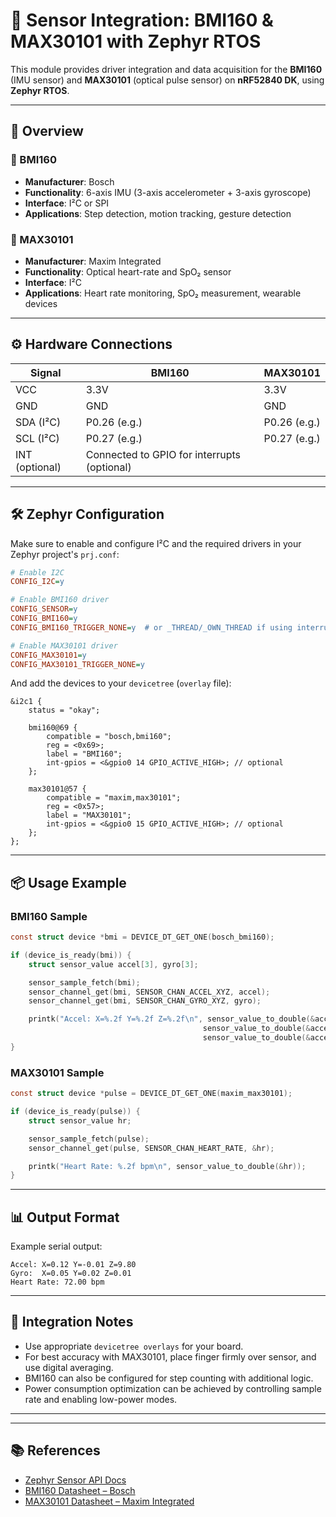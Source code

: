 # 📡 Sensor Integration: BMI160 & MAX30101 with Zephyr RTOS

This module provides driver integration and data acquisition for the **BMI160** (IMU sensor) and **MAX30101** (optical pulse sensor) on **nRF52840 DK**, using **Zephyr RTOS**.

---

## 🧠 Overview

### 🔷 BMI160
- **Manufacturer**: Bosch
- **Functionality**: 6-axis IMU (3-axis accelerometer + 3-axis gyroscope)
- **Interface**: I²C or SPI
- **Applications**: Step detection, motion tracking, gesture detection

### 🔷 MAX30101
- **Manufacturer**: Maxim Integrated
- **Functionality**: Optical heart-rate and SpO₂ sensor
- **Interface**: I²C
- **Applications**: Heart rate monitoring, SpO₂ measurement, wearable devices

---

## ⚙️ Hardware Connections

| Signal        | BMI160        | MAX30101     |
|---------------|---------------|--------------|
| VCC           | 3.3V          | 3.3V         |
| GND           | GND           | GND          |
| SDA (I²C)     | P0.26 (e.g.)  | P0.26 (e.g.) |
| SCL (I²C)     | P0.27 (e.g.)  | P0.27 (e.g.) |
| INT (optional)| Connected to GPIO for interrupts (optional)

---

## 🛠️ Zephyr Configuration

Make sure to enable and configure I²C and the required drivers in your Zephyr project's `prj.conf`:

```ini
# Enable I2C
CONFIG_I2C=y

# Enable BMI160 driver
CONFIG_SENSOR=y
CONFIG_BMI160=y
CONFIG_BMI160_TRIGGER_NONE=y  # or _THREAD/_OWN_THREAD if using interrupts

# Enable MAX30101 driver
CONFIG_MAX30101=y
CONFIG_MAX30101_TRIGGER_NONE=y
```

And add the devices to your `devicetree` (`overlay` file):

```dts
&i2c1 {
    status = "okay";

    bmi160@69 {
        compatible = "bosch,bmi160";
        reg = <0x69>;
        label = "BMI160";
        int-gpios = <&gpio0 14 GPIO_ACTIVE_HIGH>; // optional
    };

    max30101@57 {
        compatible = "maxim,max30101";
        reg = <0x57>;
        label = "MAX30101";
        int-gpios = <&gpio0 15 GPIO_ACTIVE_HIGH>; // optional
    };
};
```

---

## 📦 Usage Example

### BMI160 Sample
```c
const struct device *bmi = DEVICE_DT_GET_ONE(bosch_bmi160);

if (device_is_ready(bmi)) {
    struct sensor_value accel[3], gyro[3];

    sensor_sample_fetch(bmi);
    sensor_channel_get(bmi, SENSOR_CHAN_ACCEL_XYZ, accel);
    sensor_channel_get(bmi, SENSOR_CHAN_GYRO_XYZ, gyro);

    printk("Accel: X=%.2f Y=%.2f Z=%.2f\n", sensor_value_to_double(&accel[0]),
                                           sensor_value_to_double(&accel[1]),
                                           sensor_value_to_double(&accel[2]));
}
```

### MAX30101 Sample
```c
const struct device *pulse = DEVICE_DT_GET_ONE(maxim_max30101);

if (device_is_ready(pulse)) {
    struct sensor_value hr;

    sensor_sample_fetch(pulse);
    sensor_channel_get(pulse, SENSOR_CHAN_HEART_RATE, &hr);

    printk("Heart Rate: %.2f bpm\n", sensor_value_to_double(&hr));
}
```

---

## 📊 Output Format

Example serial output:
```
Accel: X=0.12 Y=-0.01 Z=9.80
Gyro:  X=0.05 Y=0.02 Z=0.01
Heart Rate: 72.00 bpm
```

---

## 🧩 Integration Notes

- Use appropriate `devicetree overlays` for your board.
- For best accuracy with MAX30101, place finger firmly over sensor, and use digital averaging.
- BMI160 can also be configured for step counting with additional logic.
- Power consumption optimization can be achieved by controlling sample rate and enabling low-power modes.

---

---

## 📚 References

- [Zephyr Sensor API Docs](https://docs.zephyrproject.org/latest/reference/peripherals/sensor.html)
- [BMI160 Datasheet – Bosch](https://www.bosch-sensortec.com/products/motion-sensors/imus/bmi160/)
- [MAX30101 Datasheet – Maxim Integrated](https://www.analog.com/media/en/technical-documentation/data-sheets/MAX30101.pdf)